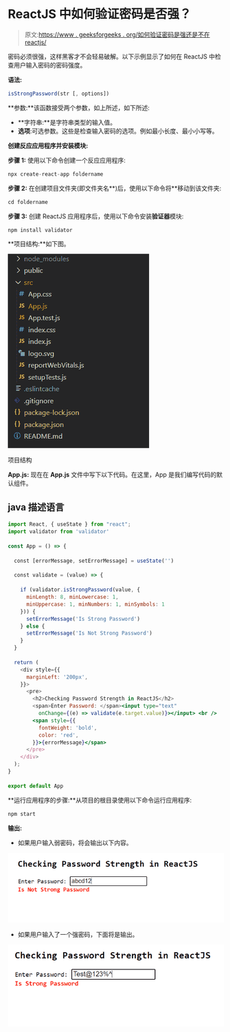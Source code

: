 # ReactJS 中如何验证密码是否强？

> 原文:[https://www . geeksforgeeks . org/如何验证密码是强还是不在 reactjs/](https://www.geeksforgeeks.org/how-to-validate-password-is-strong-or-not-in-reactjs/)

密码必须很强，这样黑客才不会轻易破解。以下示例显示了如何在 ReactJS 中检查用户输入密码的密码强度。

**语法:**

```jsx
isStrongPassword(str [, options])
```

**参数:**该函数接受两个参数，如上所述，如下所述:

*   **字符串:**是字符串类型的输入值。
*   **选项**:可选参数。这些是检查输入密码的选项。例如最小长度、最小小写等。

**创建反应应用程序并安装模块:**

**步骤 1:** 使用以下命令创建一个反应应用程序:

```jsx
npx create-react-app foldername
```

**步骤 2:** 在创建项目文件夹(即文件夹名**)后，使用以下命令将**移动到该文件夹:

```jsx
cd foldername
```

**步骤 3:** 创建 ReactJS 应用程序后，使用以下命令安装**验证器**模块:

```jsx
npm install validator
```

**项目结构:**如下图。

![](img/f04ae0d8b722a9fff0bd9bd138b29c23.png)

项目结构

**App.js:** 现在在 **App.js** 文件中写下以下代码。在这里，App 是我们编写代码的默认组件。

## java 描述语言

```jsx
import React, { useState } from "react";
import validator from 'validator'

const App = () => {

  const [errorMessage, setErrorMessage] = useState('')

  const validate = (value) => {

    if (validator.isStrongPassword(value, {
      minLength: 8, minLowercase: 1,
      minUppercase: 1, minNumbers: 1, minSymbols: 1
    })) {
      setErrorMessage('Is Strong Password')
    } else {
      setErrorMessage('Is Not Strong Password')
    }
  }

  return (
    <div style={{
      marginLeft: '200px',
    }}>
      <pre>
        <h2>Checking Password Strength in ReactJS</h2>
        <span>Enter Password: </span><input type="text"
          onChange={(e) => validate(e.target.value)}></input> <br />
        <span style={{
          fontWeight: 'bold',
          color: 'red',
        }}>{errorMessage}</span>
      </pre>
    </div>
  );
}

export default App
```

**运行应用程序的步骤:**从项目的根目录使用以下命令运行应用程序:

```jsx
npm start
```

**输出:**

*   如果用户输入弱密码，将会输出以下内容。

![](img/5fbce2063821c29e0415c380ac2860cf.png)

*   如果用户输入了一个强密码，下面将是输出。

![](img/410f546a8f19b0a14a2cdfa97dca1386.png)